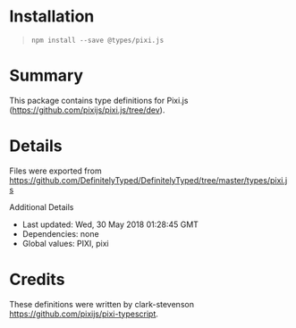 # Installation
> `npm install --save @types/pixi.js`

# Summary
This package contains type definitions for Pixi.js (https://github.com/pixijs/pixi.js/tree/dev).

# Details
Files were exported from https://github.com/DefinitelyTyped/DefinitelyTyped/tree/master/types/pixi.js

Additional Details
 * Last updated: Wed, 30 May 2018 01:28:45 GMT
 * Dependencies: none
 * Global values: PIXI, pixi

# Credits
These definitions were written by clark-stevenson <https://github.com/pixijs/pixi-typescript>.
